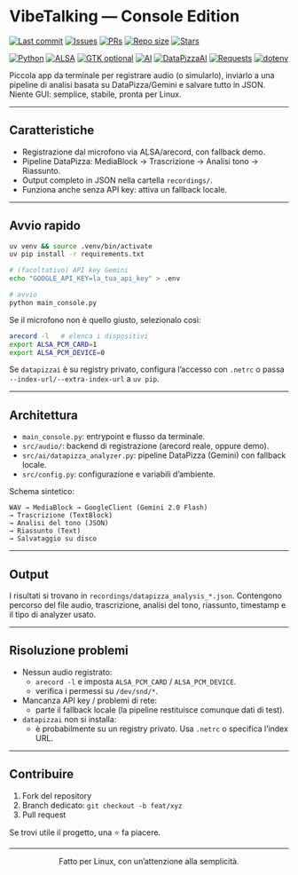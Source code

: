 <div align="left">

# VibeTalking — Console Edition

<!-- Repo status -->
[![Last commit](https://img.shields.io/github/last-commit/Rkomi98/VibeTalking?style=flat-square)](https://github.com/Rkomi98/VibeTalking/commits)
[![Issues](https://img.shields.io/github/issues-raw/Rkomi98/VibeTalking?style=flat-square)](https://github.com/Rkomi98/VibeTalking/issues)
[![PRs](https://img.shields.io/github/issues-pr-raw/Rkomi98/VibeTalking?style=flat-square)](https://github.com/Rkomi98/VibeTalking/pulls)
[![Repo size](https://img.shields.io/github/repo-size/Rkomi98/VibeTalking?style=flat-square)](#)
[![Stars](https://img.shields.io/github/stars/Rkomi98/VibeTalking?style=social)](https://github.com/Rkomi98/VibeTalking/stargazers)

<!-- Tech stack -->
[![Python](https://img.shields.io/badge/Python-3.11%2B-3776AB?logo=python&logoColor=white&style=flat-square)](#)
[![ALSA](https://img.shields.io/badge/Audio-ALSA/arecord-ff69b4?style=flat-square)](#)
[![GTK optional](https://img.shields.io/badge/GUI-Opzionale_(console)-lightgrey?style=flat-square)](#)
[![AI](https://img.shields.io/badge/AI-Gemini_2.0_Flash-4285F4?logo=google&logoColor=white&style=flat-square)](#)
[![DataPizzaAI](https://img.shields.io/badge/Lib-DataPizzaAI-8A2BE2?style=flat-square)](#)
[![Requests](https://img.shields.io/badge/Lib-requests-5A9?style=flat-square)](#)
[![dotenv](https://img.shields.io/badge/Lib-python--dotenv-4B8BBE?style=flat-square)](#)

Piccola app da terminale per registrare audio (o simularlo), inviarlo a una pipeline di analisi basata su DataPizza/Gemini e salvare tutto in JSON. Niente GUI: semplice, stabile, pronta per Linux.

</div>

---

## Caratteristiche

- Registrazione dal microfono via ALSA/arecord, con fallback demo.
- Pipeline DataPizza: MediaBlock → Trascrizione → Analisi tono → Riassunto.
- Output completo in JSON nella cartella `recordings/`.
- Funziona anche senza API key: attiva un fallback locale.

---

## Avvio rapido

```bash
uv venv && source .venv/bin/activate
uv pip install -r requirements.txt

# (facoltativo) API key Gemini
echo "GOOGLE_API_KEY=la_tua_api_key" > .env

# avvio
python main_console.py
```

Se il microfono non è quello giusto, selezionalo così:
```bash
arecord -l   # elenca i dispositivi
export ALSA_PCM_CARD=1
export ALSA_PCM_DEVICE=0
```

Se `datapizzai` è su registry privato, configura l’accesso con `.netrc` o passa `--index-url/--extra-index-url` a `uv pip`.

---

## Architettura

- `main_console.py`: entrypoint e flusso da terminale.
- `src/audio/`: backend di registrazione (arecord reale, oppure demo).
- `src/ai/datapizza_analyzer.py`: pipeline DataPizza (Gemini) con fallback locale.
- `src/config.py`: configurazione e variabili d’ambiente.

Schema sintetico:
```
WAV → MediaBlock → GoogleClient (Gemini 2.0 Flash)
→ Trascrizione (TextBlock)
→ Analisi del tono (JSON)
→ Riassunto (Text)
→ Salvataggio su disco
```

---

## Output

I risultati si trovano in `recordings/datapizza_analysis_*.json`. Contengono percorso del file audio, trascrizione, analisi del tono, riassunto, timestamp e il tipo di analyzer usato.

---

## Risoluzione problemi

- Nessun audio registrato:
  - `arecord -l` e imposta `ALSA_PCM_CARD` / `ALSA_PCM_DEVICE`.
  - verifica i permessi su `/dev/snd/*`.
- Mancanza API key / problemi di rete:
  - parte il fallback locale (la pipeline restituisce comunque dati di test).
- `datapizzai` non si installa:
  - è probabilmente su un registry privato. Usa `.netrc` o specifica l’index URL.

---

## Contribuire

1. Fork del repository
2. Branch dedicato: `git checkout -b feat/xyz`
3. Pull request

Se trovi utile il progetto, una ⭐ fa piacere.

---

<div align="center">
Fatto per Linux, con un’attenzione alla semplicità.
</div>

